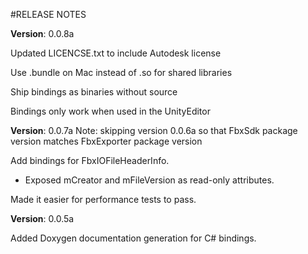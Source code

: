 #RELEASE NOTES

**Version**: 0.0.8a

Updated LICENCSE.txt to include Autodesk license

Use .bundle on Mac instead of .so for shared libraries

Ship bindings as binaries without source

Bindings only work when used in the UnityEditor

**Version**: 0.0.7a
Note: skipping version 0.0.6a so that FbxSdk package version matches FbxExporter package version

Add bindings for FbxIOFileHeaderInfo. 
  - Exposed mCreator and mFileVersion as read-only attributes.

Made it easier for performance tests to pass.

**Version**: 0.0.5a

Added Doxygen documentation generation for C# bindings.